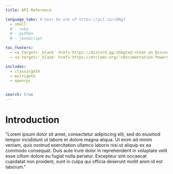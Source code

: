 ```yaml
---
title: API Reference

language_tabs: # must be one of https://git.io/vQNgJ
  - shell
  # - ruby
  # - python
  # - javascript

toc_footers:
  - <a target='_blank' href='https://discord.gg/zbbg2xQ'>Chat on Discord</a>
  - <a target='_blank' href='https://etclabs.org/'>Documentation Powered by ETC Labs</a>

includes:
  - classicgeth
  - multigeth
  - openrpc


search: true
---
```


# Introduction

"Lorem ipsum dolor sit amet, consectetur adipiscing elit, sed do eiusmod tempor incididunt ut labore et dolore magna aliqua. Ut enim ad minim veniam, quis nostrud exercitation ullamco laboris nisi ut aliquip ex ea commodo consequat. Duis aute irure dolor in reprehenderit in voluptate velit esse cillum dolore eu fugiat nulla pariatur. Excepteur sint occaecat cupidatat non proident, sunt in culpa qui officia deserunt mollit anim id est laborum."
